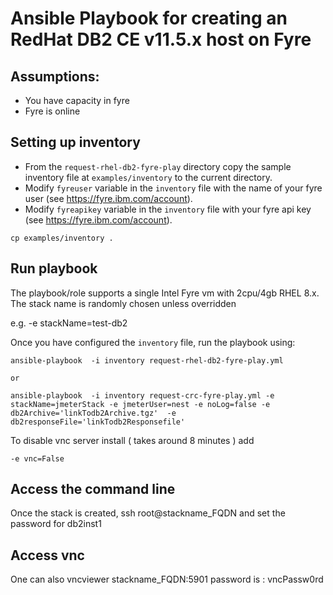 # Ansible Playbook for creating an RedHat DB2 CE v11.5.x host on Fyre

## Assumptions:

 - You have capacity in fyre
 - Fyre is online

## Setting up inventory

- From the `request-rhel-db2-fyre-play` directory copy the sample inventory file at `examples/inventory` to the  current directory.
- Modify `fyreuser` variable in the `inventory` file with the name of your fyre user (see https://fyre.ibm.com/account).
- Modify `fyreapikey` variable in the `inventory` file  with your fyre api key (see https://fyre.ibm.com/account).

```
cp examples/inventory .
```

## Run playbook

The playbook/role supports a single Intel Fyre vm with 2cpu/4gb RHEL 8.x.  The stack name is randomly chosen unless overridden

e.g. -e stackName=test-db2


Once you have configured the `inventory` file, run the playbook using:

```
ansible-playbook  -i inventory request-rhel-db2-fyre-play.yml 

or

ansible-playbook  -i inventory request-crc-fyre-play.yml -e stackName=jmeterStack -e jmeterUser=nest -e noLog=false -e db2Archive='linkTodb2Archive.tgz'  -e db2responseFile='linkTodb2Responsefile'
```

To disable vnc server install ( takes around 8 minutes ) add
``` 
-e vnc=False
```

## Access the command line

Once the stack is created, ssh root@stackname_FQDN and set the password for db2inst1

## Access vnc 

One can also vncviewer stackname_FQDN:5901
password is : vncPassw0rd
